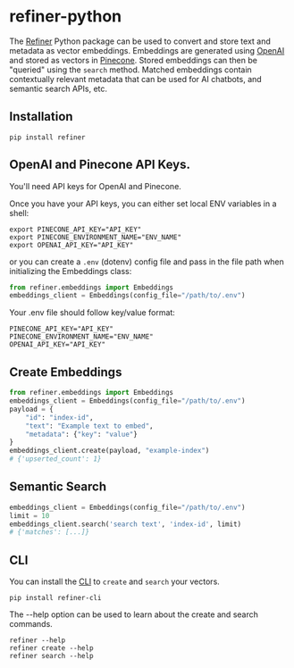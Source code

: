 # refiner-python

The [Refiner](https://pypi.org/project/refiner/) Python package can be used to convert and store text and metadata as vector embeddings. Embeddings are generated using [OpenAI](https://openai.com/) and stored as vectors in [Pinecone](https://www.pinecone.io/). Stored embeddings can then be "queried" using the `search` method. Matched embeddings contain contextually relevant metadata that can be used for AI chatbots, and semantic search APIs, etc.

## Installation

```shell
pip install refiner
```

## OpenAI and Pinecone API Keys.

You'll need API keys for OpenAI and Pinecone.

Once you have your API keys, you can either set local ENV variables in a shell:

```shell
export PINECONE_API_KEY="API_KEY"
export PINECONE_ENVIRONMENT_NAME="ENV_NAME"
export OPENAI_API_KEY="API_KEY"
```

or you can create a `.env` (dotenv) config file and pass in the file path when initializing the Embeddings class:

```python
from refiner.embeddings import Embeddings
embeddings_client = Embeddings(config_file="/path/to/.env")
```

Your .env file should follow key/value format:

```shell
PINECONE_API_KEY="API_KEY"
PINECONE_ENVIRONMENT_NAME="ENV_NAME"
OPENAI_API_KEY="API_KEY"
```

## Create Embeddings

```python
from refiner.embeddings import Embeddings
embeddings_client = Embeddings(config_file="/path/to/.env")
payload = {
    "id": "index-id",
    "text": "Example text to embed",
    "metadata": {"key": "value"}
}
embeddings_client.create(payload, "example-index")
# {'upserted_count': 1}
```

## Semantic Search

```python
embeddings_client = Embeddings(config_file="/path/to/.env")
limit = 10
embeddings_client.search('search text', 'index-id', limit)
# {'matches': [...]}
```

## CLI

You can install the [CLI](https://pypi.org/project/refiner-cli/) to `create` and `search` your vectors.

```shell
pip install refiner-cli
```

The --help option can be used to learn about the create and search commands.

```shell
refiner --help
refiner create --help
refiner search --help
```
